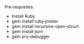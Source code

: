 Pre-requisites:
- Install Ruby
- gem install ruby-jmeter
- gem install  recursive-open-struct
- gem install  json
- gem pry-debugger